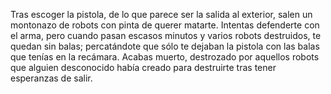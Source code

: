 Tras escoger la pistola, de lo que parece ser la salida al exterior, salen un montonazo de robots con pinta de querer matarte. Intentas defenderte con el arma, pero cuando pasan escasos minutos y varios robots destruidos, te quedan sin balas; percatándote que sólo te dejaban la pistola con las balas que tenías en la recámara. Acabas muerto, destrozado por aquellos robots que alguien desconocido había creado para destruirte tras tener esperanzas de salir.